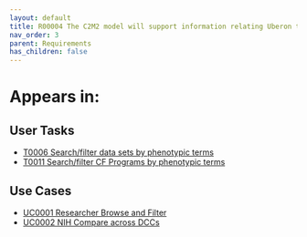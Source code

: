 ```yaml
---
layout: default
title: R00004 The C2M2 model will support information relating Uberon terms to CF programs
nav_order: 3
parent: Requirements
has_children: false
---
```


# Appears in:


## User Tasks

-   [T0006 Search/filter data sets by phenotypic terms](../user-tasks/t0006-searchfilter-data-sets-by-phenotypic-terms.md)
-   [T0011 Search/filter CF Programs by phenotypic terms](../user-tasks/t0011-searchfilter-common-fund-programs-by-phenotypic-terms.md)

## Use Cases

-   [UC0001 Researcher Browse and Filter](../use-cases/browse-and-filter.md)
-   [UC0002 NIH Compare across DCCs](../use-cases/multi-compare-custodian.md)
